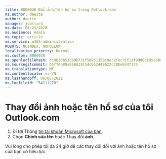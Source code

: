 ```yaml
---
title: 8000036 Đổi ảnh/tên hồ sơ trong Outlook.com
ms.author: daeite
author: daeite
manager: joallard
ms.date: 04/21/2020
ms.audience: Admin
ms.topic: article
ms.service: o365-administration
ROBOTS: NOINDEX, NOFOLLOW
localization_priority: Normal
ms.custom: 8000036
ms.openlocfilehash: dc8630b53c69b731f50951358c9ec2fec71f13f9d80cc45e30c5741c2a10de56
ms.sourcegitcommit: b5f7da89a650d2915dc652449623c78be6247175
ms.translationtype: MT
ms.contentlocale: vi-VN
ms.lasthandoff: 08/05/2021
ms.locfileid: "54111278"
---
```

# <a name="change-my-profile-picture-or-name-in-outlookcom"></a>Thay đổi ảnh hoặc tên hồ sơ của tôi Outlook.com

1. Đi tới Thông [tin tài khoản Microsoft của bạn](https://go.microsoft.com/fwlink/p/?linkid=860841).
1. Chọn **Chỉnh sửa tên** hoặc Thay đổi **ảnh**.

Vui lòng cho phép tối đa 24 giờ để các thay đổi đối với ảnh hoặc tên hồ sơ của bạn có hiệu lực.
